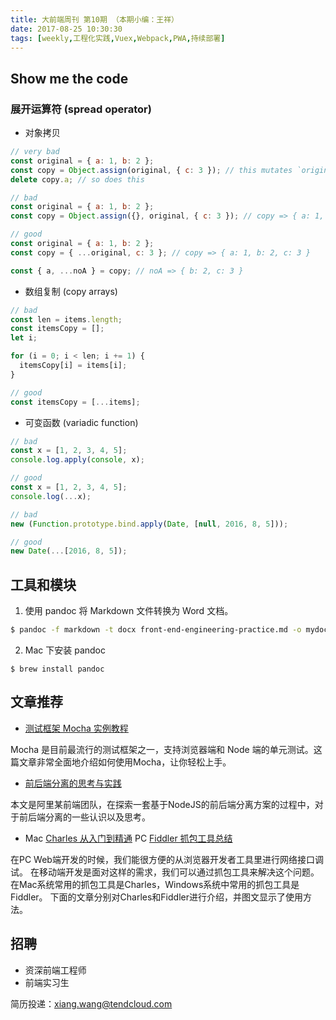 ```yaml
---
title: 大前端周刊 第10期 （本期小编：王祥）
date: 2017-08-25 10:30:30
tags: [weekly,工程化实践,Vuex,Webpack,PWA,持续部署]
---
```

## Show me the code
### 展开运算符 (spread operator)
* 对象拷贝

```javascript
// very bad
const original = { a: 1, b: 2 };
const copy = Object.assign(original, { c: 3 }); // this mutates `original` ಠ_ಠ
delete copy.a; // so does this

// bad
const original = { a: 1, b: 2 };
const copy = Object.assign({}, original, { c: 3 }); // copy => { a: 1, b: 2, c: 3 }

// good
const original = { a: 1, b: 2 };
const copy = { ...original, c: 3 }; // copy => { a: 1, b: 2, c: 3 }

const { a, ...noA } = copy; // noA => { b: 2, c: 3 }
```

* 数组复制 (copy arrays)

```javascript
// bad
const len = items.length;
const itemsCopy = [];
let i;

for (i = 0; i < len; i += 1) {
  itemsCopy[i] = items[i];
}

// good
const itemsCopy = [...items];
```

* 可变函数 (variadic function)

```javascript
// bad
const x = [1, 2, 3, 4, 5];
console.log.apply(console, x);

// good
const x = [1, 2, 3, 4, 5];
console.log(...x);

// bad
new (Function.prototype.bind.apply(Date, [null, 2016, 8, 5]));

// good
new Date(...[2016, 8, 5]);
```

## 工具和模块
1. 使用 pandoc 将 Markdown 文件转换为 Word 文档。
``` bash
$ pandoc -f markdown -t docx front-end-engineering-practice.md -o mydoc.docx
```
2. Mac 下安装 pandoc
```
$ brew install pandoc
```

## 文章推荐
* [测试框架 Mocha 实例教程](http://www.ruanyifeng.com/blog/2015/12/a-mocha-tutorial-of-examples.html)

Mocha 是目前最流行的测试框架之一，支持浏览器端和 Node 端的单元测试。这篇文章非常全面地介绍如何使用Mocha，让你轻松上手。
* [前后端分离的思考与实践](https://www.kancloud.cn/kancloud/midway/48192)

本文是阿里某前端团队，在探索一套基于NodeJS的前后端分离方案的过程中，对于前后端分离的一些认识以及思考。

* Mac [Charles 从入门到精通](http://blog.devtang.com/2015/11/14/charles-introduction/)
  PC [Fiddler 抓包工具总结](http://blog.csdn.net/qq_21445563/article/details/51017605)

在PC Web端开发的时候，我们能很方便的从浏览器开发者工具里进行网络接口调试。
在移动端开发是面对这样的需求，我们可以通过抓包工具来解决这个问题。
在Mac系统常用的抓包工具是Charles，Windows系统中常用的抓包工具是Fiddler。
下面的文章分别对Charles和Fiddler进行介绍，并图文显示了使用方法。

## 招聘
* 资深前端工程师
* 前端实习生

简历投递：xiang.wang@tendcloud.com
